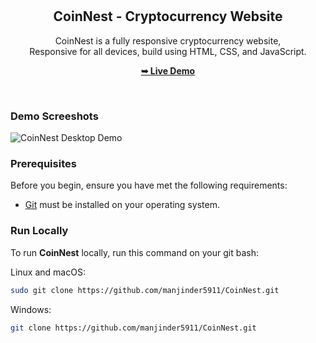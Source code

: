 <div align="center">

  <br />
  <br />

  <h2 align="center">CoinNest - Cryptocurrency Website</h2>

  CoinNest is a fully responsive cryptocurrency website, <br />Responsive for all devices, build using HTML, CSS, and JavaScript.

  <a href="https://manjinder5911.github.io/CoinNest/"><strong>➥ Live Demo</strong></a>

</div>

<br />

### Demo Screeshots

![CoinNest Desktop Demo](./readme-images/desktop.png "Desktop Demo")

### Prerequisites

Before you begin, ensure you have met the following requirements:

* [Git](https://git-scm.com/downloads "Download Git") must be installed on your operating system.

### Run Locally

To run **CoinNest** locally, run this command on your git bash:

Linux and macOS:

```bash
sudo git clone https://github.com/manjinder5911/CoinNest.git
```

Windows:

```bash
git clone https://github.com/manjinder5911/CoinNest.git
```
